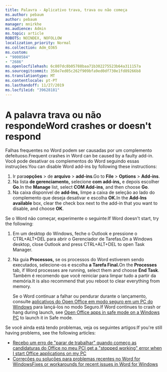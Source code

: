 ```yaml
---
title: Palavra - Aplicativo trava, trava ou não começa
ms.author: pebaum
author: pebaum
manager: mnirkhe
ms.audience: Admin
ms.topic: article
ROBOTS: NOINDEX, NOFOLLOW
localization_priority: Normal
ms.collection: Adm_O365
ms.custom:
- "9000584"
- "2686"
ms.openlocfilehash: 6c807dc8b05788baa71b302275523b64a311157a
ms.sourcegitcommit: 358e7ed05c262f909bfa9ed0df730e1fd89266b8
ms.translationtype: MT
ms.contentlocale: pt-PT
ms.lasthandoff: 11/27/2019
ms.locfileid: "39628181"
---
```

# <a name="word-crashes-or-doesnt-respond"></a><span data-ttu-id="ac52b-102">A palavra trava ou não responde</span><span class="sxs-lookup"><span data-stu-id="ac52b-102">Word crashes or doesn't respond</span></span>

<span data-ttu-id="ac52b-103">Falhas frequentes no Word podem ser causadas por um complemento defeituoso.</span><span class="sxs-lookup"><span data-stu-id="ac52b-103">Frequent crashes in Word can be caused by a faulty add-in.</span></span> <span data-ttu-id="ac52b-104">Você pode desativar os complementos do Word seguindo essas instruções:</span><span class="sxs-lookup"><span data-stu-id="ac52b-104">You can disable Word add-ins by following these instructions:</span></span>

1. <span data-ttu-id="ac52b-105">Ir para**opções** > de **arquivo** > **add-ins**.</span><span class="sxs-lookup"><span data-stu-id="ac52b-105">Go to **File** > **Options** > **Add-ins**.</span></span>
2. <span data-ttu-id="ac52b-106">Na lista **de gerenciamento,** selecione **com add-ins,** e depois escolher **Go**.</span><span class="sxs-lookup"><span data-stu-id="ac52b-106">In the **Manage** list, select **COM Add-ins**, and then choose **Go**.</span></span>
3. <span data-ttu-id="ac52b-107">Na caixa disponível de **add-Ins,** limpe a caixa de seleção ao lado do complemento que deseja desativar e escolha **OK.**</span><span class="sxs-lookup"><span data-stu-id="ac52b-107">In the **Add-Ins available** box, clear the check box next to the add-in that you want to disable, and choose **OK**.</span></span>

<span data-ttu-id="ac52b-108">Se o Word não começar, experimente o seguinte:</span><span class="sxs-lookup"><span data-stu-id="ac52b-108">If Word doesn't start, try the following:</span></span>

1.   <span data-ttu-id="ac52b-109">Em um desktop do Windows, feche o Outlook e pressione o CTRL+ALT+DEL para abrir o Gerenciador de Tarefas.</span><span class="sxs-lookup"><span data-stu-id="ac52b-109">On a Windows desktop, close Outlook and press CTRL+ALT+DEL to open Task Manager.</span></span> 
2. <span data-ttu-id="ac52b-110">Na guia **Processos,** se os processos do Word estiverem sendo executados, selecione-os e escolha **a Tarefa Final.**</span><span class="sxs-lookup"><span data-stu-id="ac52b-110">On the **Processes** tab, if Word processes are running, select them and choose **End Task**.</span></span> <span data-ttu-id="ac52b-111">Também é recomendo que você reiniciar para limpar tudo a partir da memória.</span><span class="sxs-lookup"><span data-stu-id="ac52b-111">It is also recommend that you reboot to clear everything from memory.</span></span>

    <span data-ttu-id="ac52b-112">Se o Word continuar a falhar ou pendurar durante o lançamento, consulte [aplicativos do Open Office em modo seguro em um PC do Windows](https://support.office.com/article/Open-Office-apps-in-safe-mode-on-a-Windows-PC-dedf944a-5f4b-4afb-a453-528af4f7ac72) para lançá-los no modo Seguro.</span><span class="sxs-lookup"><span data-stu-id="ac52b-112">If Word continues to crash or hang during launch, see [Open Office apps in safe mode on a Windows PC](https://support.office.com/article/Open-Office-apps-in-safe-mode-on-a-Windows-PC-dedf944a-5f4b-4afb-a453-528af4f7ac72) to launch it in Safe mode.</span></span>

<span data-ttu-id="ac52b-113">Se você ainda está tendo problemas, veja os seguintes artigos:</span><span class="sxs-lookup"><span data-stu-id="ac52b-113">If you're still having problems, see the following articles:</span></span> 
- [<span data-ttu-id="ac52b-114">Recebo um erro de "parar de trabalhar" quando começo as candidaturas do Office no meu PC</span><span class="sxs-lookup"><span data-stu-id="ac52b-114">I get a "stopped working" error when I start Office applications on my PC</span></span>](https://support.office.com/article/52bd7985-4e99-4a35-84c8-2d9b8301a2fa)
- [<span data-ttu-id="ac52b-115">Correções ou soluções para problemas recentes no Word for Windows</span><span class="sxs-lookup"><span data-stu-id="ac52b-115">Fixes or workarounds for recent issues in Word for Windows</span></span>](https://support.office.com/article/bf6bf17c-2807-4871-83ce-e337ae8f0b86)